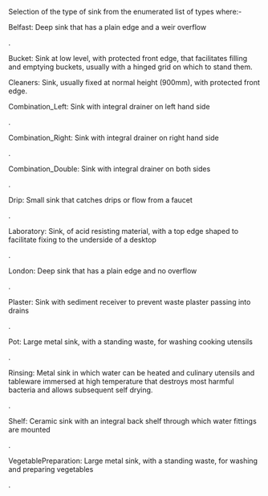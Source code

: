 Selection of the type of sink from the enumerated list of types where:-



Belfast: 	Deep sink that has a plain edge and a weir overflow

.

Bucket: 	Sink at low level, with protected front edge, that facilitates filling and emptying buckets, usually with a hinged grid on which to stand them.

Cleaners:	 Sink, usually fixed at normal height (900mm), with protected front edge.

Combination_Left:	 Sink with integral drainer on left hand side

.

Combination_Right: Sink with integral drainer on right hand side

.

Combination_Double: 	Sink with integral drainer on both sides

.

Drip: Small sink that catches drips or flow from a faucet

.

Laboratory: Sink, of acid resisting material, with a top edge shaped to facilitate fixing to the underside of a desktop

.

London: Deep sink that has a plain edge and no overflow

.

Plaster: Sink with sediment receiver to prevent waste plaster passing into drains

.

Pot: Large metal sink, with a standing waste, for washing cooking utensils

.

Rinsing: Metal sink in which water can be heated and culinary utensils and tableware immersed at high temperature that destroys most harmful bacteria and allows subsequent self drying.

.

Shelf: Ceramic sink with an integral back shelf through which water fittings are mounted

.

VegetablePreparation: 	Large metal sink, with a standing waste, for washing and preparing vegetables

.
